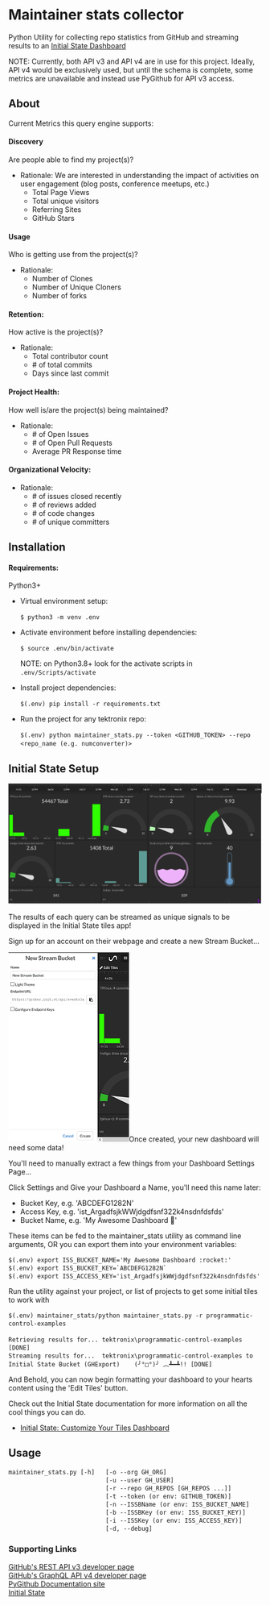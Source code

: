 # Maintainer stats collector

 Python Utility for collecting repo statistics from GitHub and streaming results to an [Initial State Dashboard](https://www.initialstate.com/)  

 NOTE: Currently, both API v3 and API v4 are in use for this project. Ideally, API v4 would be exclusively used, but until the schema is complete, some metrics are unavailable and instead use PyGithub for API v3 access.



## About

Current Metrics this query engine supports:

#### **Discovery**  
Are people able to find my project(s)?  
* Rationale: We are interested in understanding the impact of activities on user engagement (blog posts, conference meetups, etc.)
  * Total Page Views
  * Total unique visitors
  * Referring Sites
  * GitHub Stars

#### Usage

Who is getting use from the project(s)?

* Rationale: 
  * Number of Clones
  * Number of Unique Cloners
  * Number of forks

#### Retention:

How active is the project(s)?

* Rationale: 
  * Total contributor count
  * \# of total commits
  * Days since last commit

#### Project Health:

How well is/are the project(s) being maintained?

* Rationale: 
  * \# of Open Issues
  * \# of Open Pull Requests
  * Average PR Response time

#### Organizational Velocity: 

* Rationale:
  * \# of issues closed recently
  * \# of reviews added
  * \# of code changes
  * \# of unique committers



## Installation

#### Requirements: 

Python3+ 

* Virtual environment setup: 

  `$ python3 -m venv .env`

* Activate environment before installing dependencies: 

  `$ source .env/bin/activate`

  NOTE: on Python3.8+ look for the activate scripts in `.env/Scripts/activate`

* Install project dependencies:

   `$(.env) pip install -r requirements.txt`

* Run the project for any tektronix repo: 

  `$(.env) python maintainer_stats.py --token <GITHUB_TOKEN> --repo <repo_name (e.g. numconverter)>`



## Initial State Setup

![Example Dashboard](./assets/ISS_exampledash.png)

The results of each query can be streamed as unique signals to be displayed in the Initial State tiles app! 



Sign up for an account on their webpage and create a new Stream Bucket...

![](./assets/ISS_createnew1.png)Once created,  your new dashboard will need some data!

You'll need to manually extract a few things from your Dashboard Settings Page...

Click Settings and Give your Dashboard a Name, you'll need this name later: 

* Bucket Key, e.g. 'ABCDEFG1282N'
* Access Key, e.g. 'ist_ArgadfsjkWWjdgdfsnf322k4nsdnfdsfds'
* Bucket Name, e.g. 'My Awesome Dashboard :rocket:'

These items can be fed to the maintainer_stats utility as command line arguments, OR you can export them into your environment variables: 

```
$(.env) export ISS_BUCKET_NAME='My Awesome Dashboard :rocket:'
$(.env) export ISS_BUCKET_KEY=`ABCDEFG1282N`
$(.env) export ISS_ACCESS_KEY='ist_ArgadfsjkWWjdgdfsnf322k4nsdnfdsfds'
```



Run the utility against your project, or list of projects to get some initial tiles to work with

```
$(.env) maintainer_stats/python maintainer_stats.py -r programmatic-control-examples

Retrieving results for... tektronix\programmatic-control-examples       [DONE]
Streaming results for...  tektronix\programmatic-control-examples to Initial State Bucket (GHExport)    (╯°□°)╯ ︵┻━┻!! [DONE]
```



And Behold, you can now begin formatting your dashboard to your hearts content using the 'Edit Tiles' button. 

Check out the Initial State documentation for more information on all the cool things you can do. 

* [Initial State: Customize Your Tiles Dashboard](https://support.initialstate.com/hc/en-us/articles/360003879391-2-Customize-Your-Tiles-Dashboard)



## Usage

```
maintainer_stats.py [-h]   [-o --org GH_ORG] 
						   [-u --user GH_USER]
                           [-r --repo GH_REPOS [GH_REPOS ...]] 
                           [-t --token (or env: GITHUB_TOKEN)]
                           [-n --ISSBName (or env: ISS_BUCKET_NAME]
                           [-b --ISSBKey (or env: ISS_BUCKET_KEY)] 
                           [-i --ISSKey (or env: ISS_ACCESS_KEY)]
                           [-d, --debug]
```



### Supporting Links

[GitHub's REST API v3 developer page](https://developer.github.com/v3/)  
[GitHub's GraphQL API v4 developer page](https://developer.github.com/v4/)  
[PyGithub Documentation site](https://pygithub.readthedocs.io/en/latest/introduction.html)  
[Initial State](https://support.initialstate.com/hc/en-us)  

